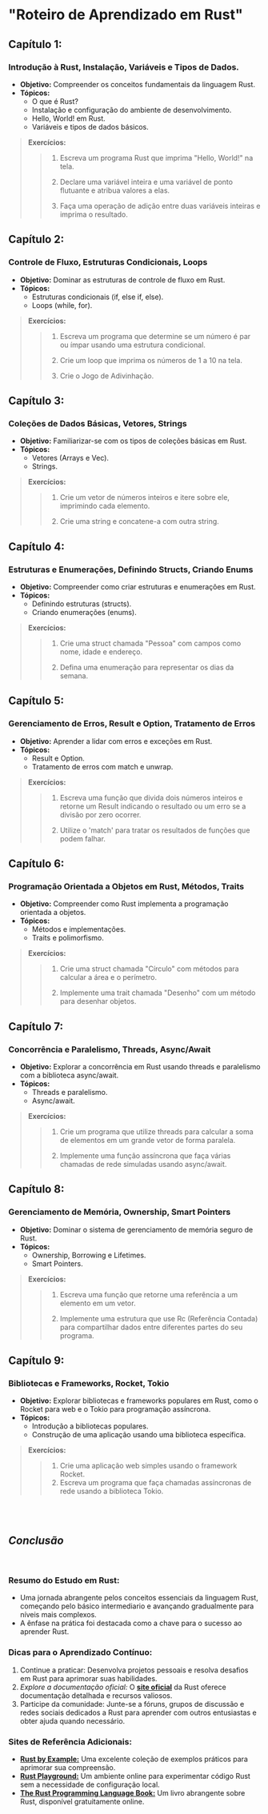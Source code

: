 # "Roteiro de Aprendizado em Rust"

## **Capítulo 1:**

### **Introdução à Rust, Instalação, Variáveis e Tipos de Dados.**

- **Objetivo:** Compreender os conceitos fundamentais da linguagem Rust.
- **Tópicos:** 
  - O que é Rust?
  - Instalação e configuração do ambiente de desenvolvimento.
  - Hello, World! em Rust.
  - Variáveis e tipos de dados básicos.  

> **Exercícios:**
>
>>1. Escreva um programa Rust que imprima "Hello, World!" na tela.
>>
>>2. Declare uma variável inteira e uma variável de ponto flutuante e atribua valores a elas.
>>
>>3. Faça uma operação de adição entre duas variáveis inteiras e imprima o resultado.

## **Capítulo 2:**

### **Controle de Fluxo, Estruturas Condicionais, Loops**

- **Objetivo:** Dominar as estruturas de controle de fluxo em Rust.
- **Tópicos:**
  - Estruturas condicionais (if, else if, else).
  - Loops (while, for).  

> **Exercícios:**
>
>>1. Escreva um programa que determine se um número é par ou ímpar usando uma estrutura condicional.
>>
>>2. Crie um loop que imprima os números de 1 a 10 na tela.
>>
>>3. Crie o Jogo de Adivinhação.

## **Capítulo 3:**

### **Coleções de Dados Básicas, Vetores, Strings**

- **Objetivo:** Familiarizar-se com os tipos de coleções básicas em Rust.
- **Tópicos:**
  - Vetores (Arrays e Vec).
  - Strings.  

>**Exercícios:**
>
>>1. Crie um vetor de números inteiros e itere sobre ele, imprimindo cada elemento.
>>
>>2. Crie uma string e concatene-a com outra string.

## **Capítulo 4:**

### **Estruturas e Enumerações, Definindo Structs, Criando Enums**

- **Objetivo:** Compreender como criar estruturas e enumerações em Rust.
- **Tópicos:**
  - Definindo estruturas (structs).
  - Criando enumerações (enums).  

>**Exercícios:**
>
>>1. Crie uma struct chamada "Pessoa" com campos como nome, idade e endereço.
>>
>>2. Defina uma enumeração para representar os dias da semana.

## **Capítulo 5:**

### **Gerenciamento de Erros, Result e Option, Tratamento de Erros**

- **Objetivo:** Aprender a lidar com erros e exceções em Rust.
- **Tópicos:**
  - Result e Option.
  - Tratamento de erros com match e unwrap.  

> **Exercícios:**
>
>>1. Escreva uma função que divida dois números inteiros e retorne um Result indicando o resultado ou um erro se a divisão por zero ocorrer.
>>
>>2. Utilize o 'match' para tratar os resultados de funções que podem falhar.

## **Capítulo 6:**

### **Programação Orientada a Objetos em Rust, Métodos, Traits**

- **Objetivo:** Compreender como Rust implementa a programação orientada a objetos.
- **Tópicos:**
  - Métodos e implementações.
  - Traits e polimorfismo.  

> **Exercícios:**
>
>>1. Crie uma struct chamada "Círculo" com métodos para calcular a área e o perímetro.
>>
>>2. Implemente uma trait chamada "Desenho" com um método para desenhar objetos. 

## **Capítulo 7:**

### **Concorrência e Paralelismo, Threads, Async/Await**

- **Objetivo:** Explorar a concorrência em Rust usando threads e paralelismo com a biblioteca async/await.
- **Tópicos:**
  - Threads e paralelismo.
  - Async/await.  

>**Exercícios:**
>
>>1. Crie um programa que utilize threads para calcular a soma de elementos em um grande vetor de forma paralela.
>>
>>2. Implemente uma função assíncrona que faça várias chamadas de rede simuladas usando async/await.

## **Capítulo 8:**

### **Gerenciamento de Memória, Ownership, Smart Pointers**

- **Objetivo:** Dominar o sistema de gerenciamento de memória seguro de Rust.
- **Tópicos:**
  - Ownership, Borrowing e Lifetimes.
  - Smart Pointers.  

>**Exercícios:**
>
>>1. Escreva uma função que retorne uma referência a um elemento em um vetor.
>>
>>2. Implemente uma estrutura que use Rc (Referência Contada) para compartilhar dados entre diferentes partes do seu programa.

## **Capítulo 9:**

### **Bibliotecas e Frameworks, Rocket, Tokio**

- **Objetivo:** Explorar bibliotecas e frameworks populares em Rust, como o Rocket para web e o Tokio para programação assíncrona.
- **Tópicos:**
  - Introdução a bibliotecas populares.
  - Construção de uma aplicação usando uma biblioteca específica.  

> **Exercícios:**
>
>>1. Crie uma aplicação web simples usando o framework Rocket.
>>2. Escreva um programa que faça chamadas assíncronas de rede usando a biblioteca Tokio.

<br>
<br> 

## *Conclusão*  
<br>

### **Resumo do Estudo em Rust:**

- Uma jornada abrangente pelos conceitos essenciais da linguagem Rust, começando pelo básico intermediario e avançando gradualmente para níveis mais complexos.
- A ênfase na prática foi destacada como a chave para o sucesso ao aprender Rust.

### **Dicas para o Aprendizado Contínuo:**

1. Continue a praticar: Desenvolva projetos pessoais e resolva desafios em Rust para aprimorar suas habilidades.
2. *Explore a documentação oficial:* O [**site oficial**](https://www.rust-lang.org/) da Rust oferece documentação detalhada e recursos valiosos.
3. Participe da comunidade: Junte-se a fóruns, grupos de discussão e redes sociais dedicados a Rust para aprender com outros entusiastas e obter ajuda quando necessário.

### **Sites de Referência Adicionais:**

- [**Rust by Example:**](https://doc.rust-lang.org/rust-by-example/) Uma excelente coleção de exemplos práticos para aprimorar sua compreensão.
- [**Rust Playground:**](https://play.rust-lang.org/) Um ambiente online para experimentar código Rust sem a necessidade de configuração local.
- [**The Rust Programming Language Book:**](https://doc.rust-lang.org/book/) Um livro abrangente sobre Rust, disponível gratuitamente online.